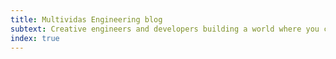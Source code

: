 ```yaml
---
title: Multividas Engineering blog
subtext: Creative engineers and developers building a world where you can belong anywhere, Multividas Engineering blog is a technical news resource for engineers interested in how we solve large-scale technical challenges at Multividas.
index: true
---
```

